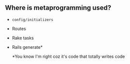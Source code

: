 ## Where is metaprogramming used?

- `config/initializers`
- Routes
- Rake tasks
- Rails generate*

  *You know I'm right coz it's code that totally writes code
